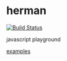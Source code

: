 herman
======

[![Build Status](https://travis-ci.org/herrmannplatz/herman.svg?branch=master)](https://travis-ci.org/herrmannplatz/herman)

javascript playground

[examples](http://herrmannplatz.github.io/herman/) 
